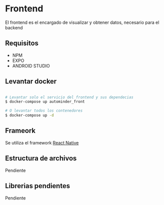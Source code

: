 # Frontend
El frontend es el encargado de visualizar y obtener datos, necesario para el backend

## Requisitos
- NPM
- EXPO
- ANDROID STUDIO

## Levantar docker

```sh

# Levantar solo el servicio del frontend y sus dependecias
$ docker-compose up autominder_front

# O levantar todos los contenedores
$ docker-compose up -d
```

## Frameork

Se utiliza el framework [React Native]([https://expressjs.com/](https://reactnative.dev/))

## Estructura de archivos

Pendiente

## Librerias pendientes

Pendiente
